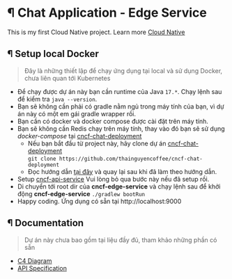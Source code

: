 # ¶ Chat Application - Edge Service
This is my first Cloud Native project. Learn more [Cloud Native](https://www.cncf.io/)

## ¶ Setup local Docker

> Đây là những thiết lập để chạy ứng dụng tại local và sử dụng Docker, chưa liên quan tới Kubernetes

- Để chạy được dự án này bạn cần runtime của Java `17.*`. Chạy lệnh sau để kiểm tra `java --version`.
- Bạn sẽ không cần phải có gradle nằm ngủ trong máy tính của bạn, vì dự án này có một em gái gradle wrapper rồi.
- Bạn cần có docker và docker compose được cài đặt trên máy tính.
- Bạn sẽ không cần Redis chạy trên máy tính, thay vào đó bạn sẽ sử dụng _docker-compose_ tại [cncf-chat-deployment](https://github.com/thainguyencoffee/cncf-chat-deployment)
    - Nếu bạn bắt đầu từ project này, hãy clone dự án [cncf-chat-deployment](https://github.com/thainguyencoffee/cncf-chat-deployment)
      <br>`git clone https://github.com/thainguyencoffee/cncf-chat-deployment`
    - Đọc hướng dẫn [tại đây](https://github.com/thainguyencoffee/cncf-chat-deployment/blob/main/README.md) và quay lại sau khi đã làm theo hướng dẫn.
- Setup [cncf-api-service](https://github.com/thainguyencoffee/cncf-api-service/blob/main/README.md) Vui lòng bỏ qua bước này nếu đã setup rồi.
- Di chuyển tới root dir của **cncf-edge-service** và chạy lệnh sau để khởi động **cncf-edge-service** `./gradlew bootRun`
- Happy coding. Ứng dụng có sẵn tại http://localhost:9000


## ¶ Documentation
> Dự án này chưa bao gồm tại liệu đầy đủ, tham khảo những phần có sẵn
- [C4 Diagram](https://drive.google.com/file/d/1HZdVlWdV6liuWck2N3tHPc_Bf68j1msd/view?usp=sharing)
- [API Specification](https://docs.google.com/spreadsheets/d/1Zn4j5M_qX2QmFMdjc-bPrbw7x_bgyqUGiUQCDnraTQU/edit#gid=229279688)
